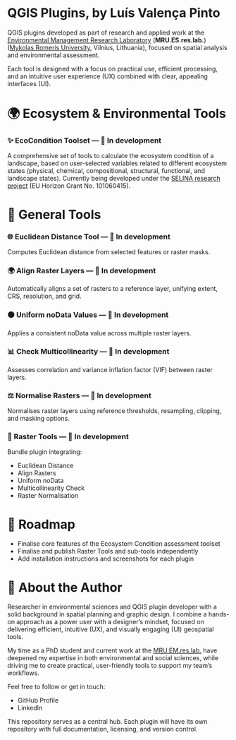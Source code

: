 # QGIS Plugins, by Luís Valença Pinto
QGIS plugins developed as part of research and applied work at the [Environmental Management Research Laboratory](https://www.mruni.eu/en/research/mru-laboratories/environmental-management-laboratory/) (**MRU.ES.res.lab.**) ([Mykolas Romeris University](https://www.mruni.eu/en/), Vilnius, Lithuania), focused on spatial analysis and environmental assessment.

Each tool is designed with a focus on practical use, efficient processing, and an intuitive user experience (UX) combined with clear, appealing interfaces (UI).

# 🌍 Ecosystem & Environmental Tools
### ✨ EcoCondition Toolset — 🔧 In development
A comprehensive set of tools to calculate the ecosystem condition of a landscape, based on user-selected variables related to different ecosystem states (physical, chemical, compositional, structural, functional, and landscape states). Currently being developed under the [SELINA research project](https://project-selina.eu/) (EU Horizon Grant No. 101060415). 

# 🧰 General Tools
### 🌐 Euclidean Distance Tool — 🔧 In development
Computes Euclidean distance from selected features or raster masks.

### 🌍 Align Raster Layers — 🔧 In development
Automatically aligns a set of rasters to a reference layer, unifying extent, CRS, resolution, and grid.

### ⚫ Uniform noData Values — 🔧 In development
Applies a consistent noData value across multiple raster layers.

### 📊 Check Multicollinearity — 🔧 In development
Assesses correlation and variance inflation factor (VIF) between raster layers.

### ⚖️ Normalise Rasters — 🔧 In development
Normalises raster layers using reference thresholds, resampling, clipping, and masking options.

### 🔹 Raster Tools — 🔧 In development
Bundle plugin integrating:
* Euclidean Distance
* Align Rasters
* Uniform noData
* Multicollinearity Check
* Raster Normalisation

# 📆 Roadmap
* Finalise core features of the Ecosystem Condition assessment toolset
* Finalise and publish Raster Tools and sub-tools independently
* Add installation instructions and screenshots for each plugin

# 👤 About the Author
Researcher in environmental sciences and QGIS plugin developer with a solid background in spatial planning and graphic design.
I combine a hands-on approach as a power user with a designer’s mindset, focused on delivering efficient, intuitive (UX), and visually engaging (UI) geospatial tools.

My time as a PhD student and current work at the [MRU.EM.res.lab.](https://www.mruni.eu/en/research/mru-laboratories/environmental-management-laboratory/) have deepened my expertise in both environmental and social sciences, while driving me to create practical, user-friendly tools to support my team’s workflows.

Feel free to follow or get in touch:
* GitHub Profile
* LinkedIn

This repository serves as a central hub. Each plugin will have its own repository with full documentation, licensing, and version control.
